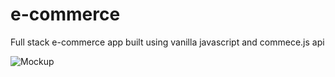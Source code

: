 # e-commerce
Full stack e-commerce app built using vanilla javascript and commece.js api

![Mockup](https://user-images.githubusercontent.com/111662485/230624913-adc04723-da90-4a07-8bb2-1d0504f7d7cf.jpg)
